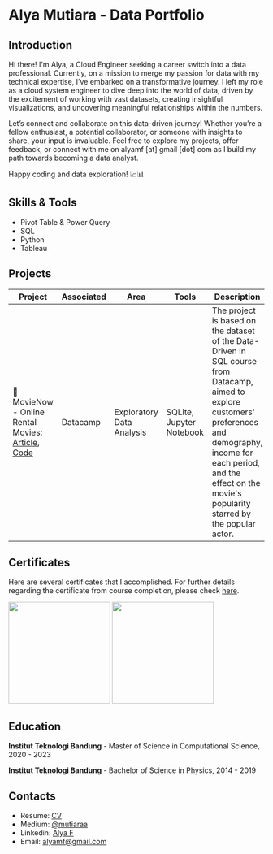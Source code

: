 # Alya Mutiara - Data Portfolio

## Introduction
Hi there! I'm Alya, a Cloud Engineer seeking a career switch into a data professional. Currently, on a mission to merge my passion for data with my technical expertise, I’ve embarked on a transformative journey. I left my role as a cloud system engineer to dive deep into the world of data, driven by the excitement of working with vast datasets, creating insightful visualizations, and uncovering meaningful relationships within the numbers.

Let’s connect and collaborate on this data-driven journey! Whether you’re a fellow enthusiast, a potential collaborator, or someone with insights to share, your input is invaluable. Feel free to explore my projects, offer feedback, or connect with me on alyamf [at] gmail [dot] com as I build my path towards becoming a data analyst.

Happy coding and data exploration! 📈📊

## Skills & Tools
- Pivot Table & Power Query
- SQL
- Python
- Tableau

## Projects
Project | Associated | Area | Tools | Description
---|---|---|---|---
:movie_camera: MovieNow - Online Rental Movies: [Article](https://medium.com/@mutiaraa/sql-project-analyzing-online-movie-rental-4f81fa47ef3e), [Code](https://github.com/alyamutiara/DataAnalyst-Portfolio/blob/295dc98e0b74c2a0a9a78c96f321daf74c406264/project/SQL%20-%20Online%20Rental%20Movies/notebook.ipynb) | Datacamp | Exploratory Data Analysis | SQLite, Jupyter Notebook | The project is based on the dataset of the Data-Driven in SQL course from Datacamp, aimed to explore customers' preferences and demography, income for each period, and the effect on the movie's popularity starred by the popular actor.

## Certificates
Here are several certificates that I accomplished. For further details regarding the certificate from course completion, please check <a href="certificate.md">here</a>.

[<img src="https://images.credly.com/size/340x340/images/0e284c3f-5164-4b21-8660-0d84737941bc/image.png" width="200">](https://www.credly.com/badges/004db99c-a05a-4bf2-8e71-1d8e3de73490/public_url "AWS Solution Architect Associate")
[<img src="https://images.credly.com/size/340x340/images/be8fcaeb-c769-4858-b567-ffaaa73ce8cf/image.png" width="200">](https://learn.microsoft.com/en-gb/users/AlyaFirdausyi-1081/credentials/FE76906AC590BF6A?ref=https%3A%2F%2Fwww.google.com%2F "Microsoft Azure Fundamentals")

## Education
**Institut Teknologi Bandung** -  Master of Science in Computational Science, 2020 - 2023

**Institut Teknologi Bandung** - Bachelor of Science in Physics, 2014 - 2019

## Contacts
- Resume: <a href="asset/resume.pdf">CV</a>
- Medium: <a href="https://medium.com/@mutiaraa">@mutiaraa</a>
- Linkedin: <a href="https://linkedin.com/in/alyamf">Alya F</a>
- Email: <a href="mailto:alyamf@gmail.com">alyamf@gmail.com</a>
